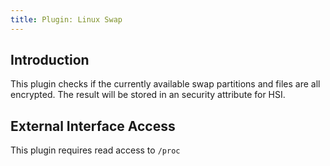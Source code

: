 ```yaml
---
title: Plugin: Linux Swap
---
```


## Introduction

This plugin checks if the currently available swap partitions and files are
all encrypted. The result will be stored in an security attribute for HSI.

## External Interface Access

This plugin requires read access to `/proc`
